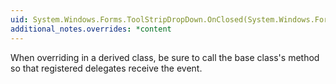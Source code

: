 ```yaml
---
uid: System.Windows.Forms.ToolStripDropDown.OnClosed(System.Windows.Forms.ToolStripDropDownClosedEventArgs)
additional_notes.overrides: *content
---
```


<p>When overriding <xref href="System.Windows.Forms.ToolStripDropDown.OnClosed(System.Windows.Forms.ToolStripDropDownClosedEventArgs)"></xref> in a derived class, be sure to call the base class's <xref href="System.Windows.Forms.ToolStripDropDown.OnClosed(System.Windows.Forms.ToolStripDropDownClosedEventArgs)"></xref> method so that registered delegates receive the event.</p>


